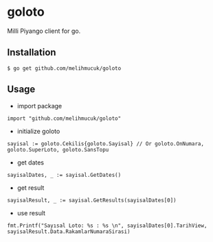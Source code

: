 # goloto
Milli Piyango client for go.


## Installation

`$ go get github.com/melihmucuk/goloto`

## Usage

* import package

`import "github.com/melihmucuk/goloto"`

* initialize goloto

`sayisal := goloto.Cekilis{goloto.Sayisal} // Or goloto.OnNumara, goloto.SuperLoto, goloto.SansTopu`

* get dates

`sayisalDates, _ := sayisal.GetDates()`

* get result

`sayisalResult, _ := sayisal.GetResults(sayisalDates[0])`

* use result

`fmt.Printf("Sayısal Loto: %s : %s \n", sayisalDates[0].TarihView, sayisalResult.Data.RakamlarNumaraSirasi)`